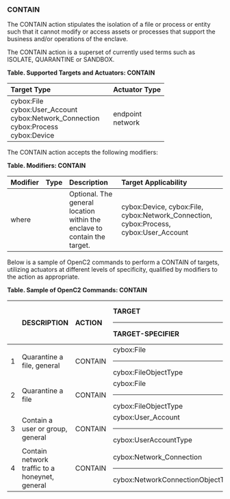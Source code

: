 ### CONTAIN
The CONTAIN action stipulates the isolation of a file or process or entity such that it cannot modify or access assets or processes that support the business and/or operations of the enclave.

The CONTAIN action is a superset of currently used terms such as ISOLATE, QUARANTINE or SANDBOX.  

**Table. Supported Targets and Actuators: CONTAIN**

| Target Type |  | Actuator Type | 
| :--- | :--- | :--- | 
| cybox:File<br>cybox:User_Account<br>cybox:Network_Connection<br>cybox:Process<br>cybox:Device |  | endpoint<br>network | 

The CONTAIN action accepts the following modifiers:

**Table. Modifiers: CONTAIN**

| Modifier | Type | Description | Target Applicability | 
| :--- | :--- | :--- | :--- | 
| where |  | Optional. The general location within the enclave to contain the target. | cybox:Device, cybox:File, cybox:Network_Connection, cybox:Process, cybox:User_Account | 

Below is a sample of OpenC2 commands to perform a CONTAIN of targets, utilizing actuators at different levels of specificity, qualified by modifiers to the action as appropriate.

**Table. Sample of OpenC2 Commands: CONTAIN**

|  | DESCRIPTION | ACTION | TARGET<hr>TARGET-SPECIFIER | ACTUATOR<hr>ACTUATOR-SPECIFIER | MODIFIER | 
| :--- | :--- | :--- | :--- | :--- | :--- | 
| 1 | Quarantine a file, general | CONTAIN | cybox:File<hr>cybox:FileObjectType | <hr> |  | 
| 2 | Quarantine a file | CONTAIN | cybox:File<hr>cybox:FileObjectType | endpoint<hr>(optional) | where | 
| 3 | Contain a user or group, general | CONTAIN | cybox:User_Account<hr>cybox:UserAccountType | <hr> |  | 
| 4 | Contain network traffic to a honeynet, general | CONTAIN | cybox:Network_Connection<hr>cybox:NetworkConnectionObjectType | <hr> |  | 

